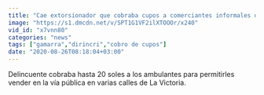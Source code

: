 ```yaml
---
title: "Cae extorsionador que cobraba cupos a comerciantes informales de Gamarra"
image: "https://s1.dmcdn.net/v/SPT1G1VF2ilXTOOOr/x240"
vid_id: "x7vnn80"
categories: "news"
tags: ["gamarra","dirincri","cobro de cupos"]
date: "2020-08-26T08:18:04+03:00"
---
```

Delincuente cobraba hasta 20 soles a los ambulantes para permitirles vender en la vía pública en varias calles de La Victoria.
